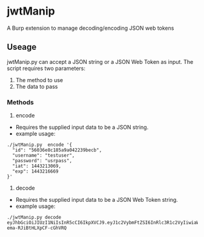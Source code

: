 # jwtManip
A Burp extension to manage decoding/encoding JSON web tokens

## Useage
jwtManip.py can accept a JSON string or a JSON Web Token as input.
The script requires two parameters:

1. The method to use
1. The data to pass

### Methods
1. encode
  - Requires the supplied input data to be a JSON string.
  - example usage:
```
./jwtManip.py  encode '{
  "id": "56036e8c185a9a042239becb",
  "username": "testuser",
  "password": "usrpass",
  "iat": 1443213069,
  "exp": 1443216669
}'
```
1. decode
  - Requires the supplied input data to be a JSON Web Token string.
  - example usage:
```
./jwtManip.py decode eyJhbGciOiJIUzI1NiIsInR5cCI6IkpXVCJ9.eyJ1c2VybmFtZSI6InRlc3R1c2VyIiwiaWF0IjoxNDQzMjEzMDY5LCJwYXNzd29yZCI6InVzcnBhc3MiLCJpZCI6IjU2MDM2ZThjMTg1YTlhMDQyMjM5YmVjYiIsImV4cCI6MTQ0MzIxNjY2OX0.dMwrvCeRSRRwJ5a8NvN0-ema-RJiBtHLXpCF-cGhVRQ
```
